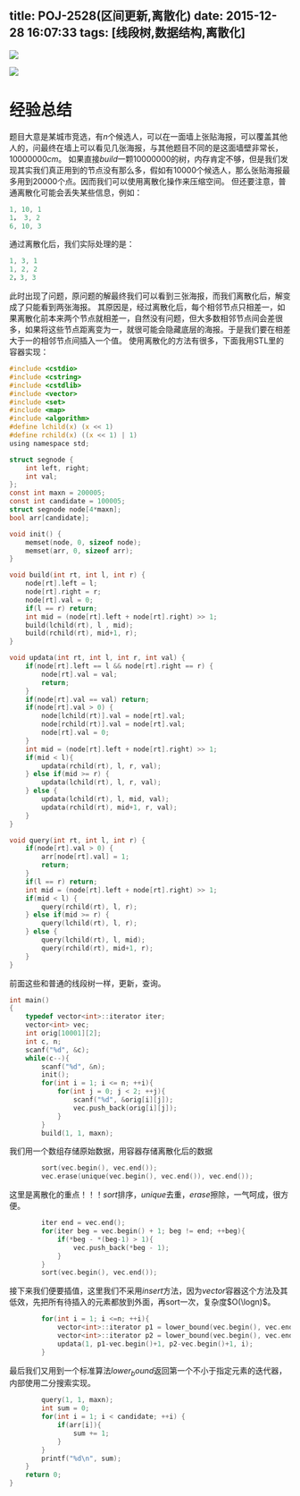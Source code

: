 title: POJ-2528(区间更新,离散化)
date: 2015-12-28 16:07:33
tags: [线段树,数据结构,离散化]
---
![](http://7xi91i.com1.z0.glb.clouddn.com/%E7%BA%BF%E6%AE%B5%E6%A0%91poj2528.png)
<!-- more -->
![](http://7xi91i.com1.z0.glb.clouddn.com/%E7%BA%BF%E6%AE%B5%E6%A0%91poj2528-png)
# 经验总结
题目大意是某城市竞选，有$n$个候选人，可以在一面墙上张贴海报，可以覆盖其他人的，问最终在墙上可以看见几张海报，与其他题目不同的是这面墙壁非常长，$10000000cm$。
如果直接$build$一颗$10000000$的树，内存肯定不够，但是我们发现其实我们真正用到的节点没有那么多，假如有$10000$个候选人，那么张贴海报最多用到$20000$个点。因而我们可以使用离散化操作来压缩空间。
但还要注意，普通离散化可能会丢失某些信息，例如：
```C
1, 10, 1
1， 3, 2
6, 10, 3
```
通过离散化后，我们实际处理的是：
```C
1, 3, 1
1, 2, 2
2，3, 3
```
此时出现了问题，原问题的解最终我们可以看到三张海报，而我们离散化后，解变成了只能看到两张海报。
其原因是，经过离散化后，每个相邻节点只相差一，如果离散化前本来两个节点就相差一，自然没有问题，但大多数相邻节点间会差很多，如果将这些节点距离变为一，就很可能会隐藏底层的海报。于是我们要在相差大于一的相邻节点间插入一个值。
使用离散化的方法有很多，下面我用STL里的容器实现：
```C
#include <cstdio>
#include <cstring>
#include <cstdlib>
#include <vector>
#include <set>
#include <map>
#include <algorithm>
#define lchild(x) (x << 1)
#define rchild(x) ((x << 1) | 1)
using namespace std;

struct segnode {
    int left, right;
    int val;
};
const int maxn = 200005;
const int candidate = 100005;
struct segnode node[4*maxn];
bool arr[candidate];

void init() {
    memset(node, 0, sizeof node);
    memset(arr, 0, sizeof arr);
}

void build(int rt, int l, int r) {
    node[rt].left = l;
    node[rt].right = r;
    node[rt].val = 0;
    if(l == r) return;
    int mid = (node[rt].left + node[rt].right) >> 1;
    build(lchild(rt), l , mid);
    build(rchild(rt), mid+1, r);
}

void updata(int rt, int l, int r, int val) {
    if(node[rt].left == l && node[rt].right == r) {
        node[rt].val = val;
        return;
    }
    if(node[rt].val == val) return;
    if(node[rt].val > 0) {
        node[lchild(rt)].val = node[rt].val;
        node[rchild(rt)].val = node[rt].val;
        node[rt].val = 0;
    }
    int mid = (node[rt].left + node[rt].right) >> 1;
    if(mid < l){
        updata(rchild(rt), l, r, val);
    } else if(mid >= r) {
        updata(lchild(rt), l, r, val);
    } else {
        updata(lchild(rt), l, mid, val);
        updata(rchild(rt), mid+1, r, val);
    }
}

void query(int rt, int l, int r) {
    if(node[rt].val > 0) {
        arr[node[rt].val] = 1;
        return;
    }
    if(l == r) return;
    int mid = (node[rt].left + node[rt].right) >> 1;
    if(mid < l) {
        query(rchild(rt), l, r);
    } else if(mid >= r) {
        query(lchild(rt), l, r);
    } else {
        query(lchild(rt), l, mid);
        query(rchild(rt), mid+1, r);
    }
}
```
前面这些和普通的线段树一样，更新，查询。
```C
int main()
{
    typedef vector<int>::iterator iter;
    vector<int> vec;
    int orig[10001][2];
    int c, n;
    scanf("%d", &c);
    while(c--){
        scanf("%d", &n);
        init();
        for(int i = 1; i <= n; ++i){
            for(int j = 0; j < 2; ++j){
                scanf("%d", &orig[i][j]);
                vec.push_back(orig[i][j]);
            }
        }
        build(1, 1, maxn);
```
我们用一个数组存储原始数据，用容器存储离散化后的数据
```C
        sort(vec.begin(), vec.end());
        vec.erase(unique(vec.begin(), vec.end()), vec.end());
```
这里是离散化的重点！！！$sort$排序，$unique$去重，$erase$擦除，一气呵成，很方便。
```C
        iter end = vec.end();
        for(iter beg = vec.begin() + 1; beg != end; ++beg){
            if(*beg - *(beg-1) > 1){
                vec.push_back(*beg - 1);
            }
        }
        sort(vec.begin(), vec.end());
```
接下来我们便要插值，这里我们不采用$insert$方法，因为$vector$容器这个方法及其低效，先把所有待插入的元素都放到外面，再sort一次，复杂度$O(\logn)$。
```C
        for(int i = 1; i <=n; ++i){
            vector<int>::iterator p1 = lower_bound(vec.begin(), vec.end(), orig[i][0]);
            vector<int>::iterator p2 = lower_bound(vec.begin(), vec.end(), orig[i][1]);
            updata(1, p1-vec.begin()+1, p2-vec.begin()+1, i);
        }
```
最后我们又用到一个标准算法$lower_bound$返回第一个不小于指定元素的迭代器，内部使用二分搜索实现。
```C
        query(1, 1, maxn);
        int sum = 0;
        for(int i = 1; i < candidate; ++i) {
            if(arr[i]){
                sum += 1;
            }
        }
        printf("%d\n", sum);
    }
    return 0;
}
```
